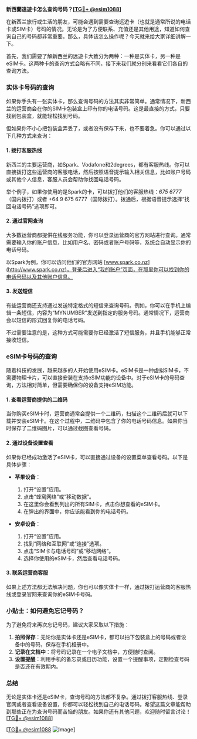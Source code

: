 **新西蘭遠遊卡怎么查询号码？[[TG💪+ @esim1088](https://t.me/s/esim1088)]**

在新西兰旅行或生活的朋友，可能会遇到需要查询远遊卡（也就是通常所说的电话卡或SIM卡）号码的情况。无论是为了方便联系、充值还是其他用途，知道如何查询自己的号码都非常重要。那么，具体该怎么操作呢？今天就来给大家详细讲解一下。

首先，我们需要了解新西兰的远遊卡大致分为两种：一种是实体卡，另一种是eSIM卡。这两种卡的查询方式会略有不同，接下来我们就分别来看看它们各自的查询方法。

### 实体卡号码的查询

如果你手头有一张实体卡，那么查询号码的方法其实非常简单。通常情况下，新西兰的运营商会在你的SIM卡包装盒上印有你的电话号码。这是最直接的方式，只要找到包装盒，就能轻松找到号码。

但如果你不小心把包装盒弄丢了，或者没有保存下来，也不要着急。你可以通过以下几种方式来查询：

#### 1. **拨打客服热线**
新西兰的主要运营商，如Spark、Vodafone和2degrees，都有客服热线。你可以直接拨打这些运营商的客服电话，然后按照语音提示输入相关信息，比如账户号码或其他个人信息，客服人员会帮助你找回电话号码。

举个例子，如果你使用的是Spark的卡，可以拨打他们的客服热线：*675 6777*（国内拨打）或者 +64 9 675 6777（国际拨打）。拨通后，根据语音提示选择“找回电话号码”选项即可。

#### 2. **通过官网查询**
大多数运营商都提供在线服务功能，你可以登录运营商的官方网站进行查询。通常需要输入你的账户信息，比如用户名、密码或者账户号码等，系统会自动显示你的电话号码。

以Spark为例，你可以访问他们的官方网站 [www.spark.co.nz](http://www.spark.co.nz)，登录后进入“我的账户”页面，在那里你可以找到你的电话号码以及其他账户信息。

#### 3. **发送短信**
有些运营商还支持通过发送特定格式的短信来查询号码。例如，你可以在手机上编辑一条短信，内容为“MYNUMBER”发送到指定的服务号码。通常情况下，运营商会以短信的形式回复你的电话号码。

不过需要注意的是，这种方式可能需要你已经激活了短信服务，并且手机能够正常接收短信。

### eSIM卡号码的查询

随着科技的发展，越来越多的人开始使用eSIM卡。eSIM卡是一种虚拟SIM卡，不需要物理卡片，可以直接安装在支持eSIM功能的设备中。对于eSIM卡的号码查询，方法相对简单，但需要确保你的设备支持eSIM功能。

#### 1. **查看运营商提供的二维码**
当你购买eSIM卡时，运营商通常会提供一个二维码，扫描这个二维码后就可以下载并安装eSIM卡。在这个过程中，二维码中包含了你的电话号码信息。如果你当时保存了二维码图片，可以通过截图查看号码。

#### 2. **通过设备设置查看**
如果你已经成功激活了eSIM卡，可以直接通过设备的设置菜单查看号码。以下是具体步骤：

- **苹果设备**：
  1. 打开“设置”应用。
  2. 点击“蜂窝网络”或“移动数据”。
  3. 在这里你会看到列出的所有SIM卡，点击你想查看的eSIM卡。
  4. 在弹出的界面中，你应该能看到你的电话号码。

- **安卓设备**：
  1. 打开“设置”应用。
  2. 找到“网络和互联网”或“连接”选项。
  3. 点击“SIM卡与电话号码”或“移动网络”。
  4. 选择你使用的eSIM卡，然后查看电话号码。

#### 3. **联系运营商客服**
如果上述方法都无法解决问题，你也可以像实体卡一样，通过拨打运营商的客服热线或登录官网来查询你的eSIM卡号码。

### 小贴士：如何避免忘记号码？

为了避免将来再次忘记号码，建议大家采取以下措施：

1. **拍照保存**：无论你是实体卡还是eSIM卡，都可以拍下包装盒上的号码或者设备中的号码，保存在手机相册中。
2. **记录在文档中**：将号码记录在一个电子文档中，方便随时查阅。
3. **设置提醒**：利用手机的备忘录或日历功能，设置一个提醒事项，定期检查号码是否还在有效期内。

### 总结

无论是实体卡还是eSIM卡，查询号码的方法都不复杂。通过拨打客服热线、登录官网或者查看设备设置，你都可以轻松找到自己的电话号码。希望这篇文章能帮助到那些正在为查询号码而苦恼的朋友。如果你还有其他问题，欢迎随时留言讨论！[[TG💪+ @esim1088](https://t.me/s/esim1088)]

[[TG💪+ @esim1088](https://t.me/s/esim1088) ![Image](https://i.postimg.cc/4NQfJmqS/Snipaste-2025-05-13-00-14-12.png)]